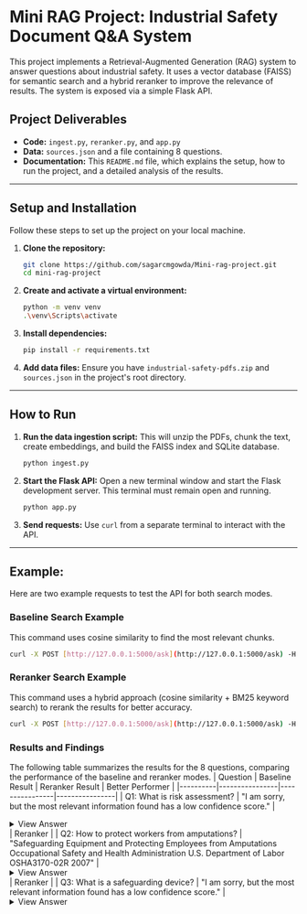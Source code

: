 # Mini RAG Project: Industrial Safety Document Q&A System

This project implements a Retrieval-Augmented Generation (RAG) system to answer questions about industrial safety. It uses a vector database (FAISS) for semantic search and a hybrid reranker to improve the relevance of results. The system is exposed via a simple Flask API.

## Project Deliverables

-   **Code:** `ingest.py`, `reranker.py`, and `app.py`
-   **Data:** `sources.json` and a file containing 8 questions.
-   **Documentation:** This `README.md` file, which explains the setup, how to run the project, and a detailed analysis of the results.

---

## Setup and Installation

Follow these steps to set up the project on your local machine.

1.  **Clone the repository:**
    ```bash
    git clone https://github.com/sagarcmgowda/Mini-rag-project.git
    cd mini-rag-project
    ```
2.  **Create and activate a virtual environment:**
    ```bash
    python -m venv venv
    .\venv\Scripts\activate
    ```
3.  **Install dependencies:**
    ```bash
    pip install -r requirements.txt
    ```
4.  **Add data files:**
    Ensure you have `industrial-safety-pdfs.zip` and `sources.json` in the project's root directory.

---

## How to Run

1.  **Run the data ingestion script:** This will unzip the PDFs, chunk the text, create embeddings, and build the FAISS index and SQLite database.
    ```bash
    python ingest.py
    ```
2.  **Start the Flask API:** Open a new terminal window and start the Flask development server. This terminal must remain open and running.
    ```bash
    python app.py
    ```
3.  **Send requests:** Use `curl` from a separate terminal to interact with the API.

---

## Example:

Here are two example requests to test the API for both search modes.

### Baseline Search Example

This command uses cosine similarity to find the most relevant chunks.

```bash
curl -X POST [http://127.0.0.1:5000/ask](http://127.0.0.1:5000/ask) -H "Content-Type: application/json" -d "{\"q\": \"What is the Machinery Regulation?\", \"k\": 3, \"mode\": \"baseline\"}"
```

### Reranker Search Example

This command uses a hybrid approach (cosine similarity + BM25 keyword search) to rerank the results for better accuracy.

```bash
curl -X POST [http://127.0.0.1:5000/ask](http://127.0.0.1:5000/ask) -H "Content-Type: application/json" -d "{\"q\": \"How to protect workers from amputations?\", \"k\": 5, \"mode\": \"reranker\"}"
```

### Results and Findings
The following table summarizes the results for the 8 questions, comparing the performance of the baseline and reranker modes.
| Question | Baseline Result | Reranker Result | Better Performer |
|----------|----------------|----------------|----------------|
| Q1: What is risk assessment? | "I am sorry, but the most relevant information found has a low confidence score." | <details><summary>View Answer</summary>"5 Safety functions and their contribution to risk reduction The hazards are then identified; all phases of the The objective of the further procedure is to reduce the risk machine\u2018s lifetime must be considered in this process. In to an acceptable level. For this purpose, Figure 5.3 shows addition to automatic mode, particular attention is paid to the proportions of risk reduction with and without safety- operating modes requiring manual intervention, e.g. for: related parts of a control system. Further information on the subject of risk can be found in the IFA Manual [19]. \u2022 Setting \u2022 Testing 5.2.2 Risk evaluation \u2022 Teaching/programming \u2022 Commissioning Following the risk estimation, a risk evaluation is per- \u2022 Material charging formed in order to determine whether a risk reduction is \u2022 Retrieval of the product necessary. The criteria for adequate risk reduction are \u2022 Troubleshooting and fault clearance specified in EN 12100 [3]: \u2022 Cleaning \u2022 Maintenance \u2022 Have all operating conditions and all intervention pro- cedures been considered? Further details of this process step can be found in EN ISO 12100 [3]. A range of methods exist for systematic \u2022 Have hazards been eliminated by suitable protective identification of the hazards; examples can be found measures or the risks reduced to the lowest practicable in ISO/DTR 14121-2 [4]. Possible hazards are also listed level? extensively in EN ISO 12100 [3]. Figure 5.2 shows an excerpt. \u2022 Has it been ensured that the measures taken do not give rise to new hazards? 5.2.1 Risk estimation \u2022 Have the users been sufficiently informed and warned Once all potential hazards which may be presented by the concerning the residual risks? machine have been identified, the risk must be estima- ted for each hazard. The risk associated with a particular \u2022 Has it been ensured that the protective measures taken hazardous situation can be determined from the following do not adversely affect the operators\u2018 working condi- risk elements: tions or the usability of the machine? a) Severity of harm \u2022 Are the protective measures taken compatible with one another? b) Probability of this harm occurring as a function of: \u2013 Exposure of a person/of persons to the hazard \u2022 Has sufficient consideration been given to the conse- \u2013 A hazardous event occurring quences that can arise from the use in a non-profes- \u2013 The technical and human possibilities for avoidance sional/non-industrial context of a machine designed for or limitation of the harm professional/industrial use? Electric shock Obstacles Counter-rotating rollers Automatic machinery: Crushing hazard may start without warning Figure 5.2: Examples of hazards (source: German Hand injuries Social Accident Insurance Institution for the food stuffs and catering industry) 27"</details> | Reranker |
| Q2: How to protect workers from amputations? | "Safeguarding Equipment and Protecting Employees from Amputations Occupational Safety and Health Administration U.S. Department of Labor OSHA3170-02R 2007" | <details><summary>View Answer</summary>"Hazardous Activities Controlling Amputation Employees operating and caring for machinery Hazards perform various activities that present potential amputation hazards. Safeguarding is essential for protecting employees from needless and preventable injury. A good rule Machine set-up/threading/preparation,* to remember is: Machine inspection,* Any machine part, function, or process that may Normal production operations, cause injury must be safeguarded. Clearing jams,* Machine adjustments,* In this booklet, the term primary safeguarding Cleaning of machine,* methods refers to machine guarding techniques Lubricating of machine parts,* and that are intended to prevent or greatly reduce the Scheduled and unscheduled maintenance.* chance that an employee will have an amputation injury. Refer to the OSHA general industry (e.g., * These activities are servicing and/or mainte- Subpart O) and construction (e.g., Subparts I and nance activities. N) standards for specific guarding requirements. Many of these standards address preventive meth- Hazard Analysis ods (such as using barrier guards or two-hand trip- You can help prevent workplace amputations by ping devices) as primary control measures; while looking at your workplace operations and identify- other OSHA standards allow guarding techniques ing the hazards associated with the use and care of (such as a self-adjustable table saw guard) that the machine. A hazard analysis is a technique that reduce the likelihood of injury. Other less protective focuses on the relationship between the employee, safeguarding methods (such as safe work methods) the task, the tools, and the environment. When that do not satisfactorily protect employees from evaluating work activities for potential amputation the machine hazard areas are considered second- hazards, you need to consider the entire machine ary control methods. operation production process, the machine modes Machine safeguarding must be supplemented of operation, individual activities associated with by an effective energy control (lockout/tagout) the operation, servicing and maintenance of the program that ensures that employees are protected machine, and the potential for injury to employees. from hazardous energy sources during machine The results from the analysis may then be used servicing and maintenance work activities. as a basis to design machine safeguarding and an Lockout/tagout plays an essential role in the pre- overall energy control (lockout/tagout) program. vention and control of workplace amputations. In This is likely to result in fewer employee amputa- terms of controlling amputation hazards, employ- tions; safer, more effective work methods; reduced ees are protected from hazardous machine work workers\u2019 compensation costs; and increased em- activities either by: 1) effective machine safeguard- ployee productivity and morale. ing, or 2) lockout/tagout where safeguards are ren- dered ineffective or do not protect employees from hazardous energy during servicing and mainte- nance operations. Additionally, there are some servicing activities, such as lubricating, cleaning, releasing jams and making machine adjustments that are minor in nature and are performed during normal produc- tion operations. It is not necessary to lockout/ tagout a machine if the activity is routine, repetitive and integral to the production operation provided that you use an alternative control method that affords effective protection from the machine\u2019s hazardous energy sources. Safeguarding Machinery The employer is responsible for safeguarding machines and should consider this need when pur- chasing machinery. Almost all new machinery is SAFEGUARDING EQUIPMENT AND PROTECTING EMPLOYEES FROM AMPUTATIONS 9"</details> | Reranker |
| Q3: What is a safeguarding device? | "I am sorry, but the most relevant information found has a low confidence score." | <details><summary>View Answer</summary>"3A \u2013 DEFINING THE SAFETY FUNCTIONS Temporarily preventing access Access to a hazardous point is prevented until the machine is in a safe state. Examples: \u2022 On request, a machine stop is initiated. When the machine reaches the safe state, the blocking of access by the safety locking device is released. \u2022 After disconnecting the power, a transfer key that allows access (opening the movable physical guard) is enabled. Figure 20: Temporarily preventing access to the hazardous point in a stretch film wrapper by means of a safety locking device Retaining parts/substances/radiation If parts can be ejected out of machines or radiation can arise, mechanical protective devices (physical guards) must be used to prevent these hazards. Examples: \u2022 Protection hood with special viewing window on a milling machine to protect against ejected shav\u2010 ings and tool parts \u2022 Fence that can hold back a robot Figure 21: Retention of shavings in a processing machine by means of a protection hood 44 SPECIAL INFORMATION | Reranker |
| Q4: What are the requirements for safety-related parts of control systems? | "I am sorry, but the most relevant information found has a low confidence score." | <details><summary>View Answer</summary>"12/22 PU05907001Z-EN 9 noitcudortnI Risk reduction through the use of safety-related parts of control Risk reduction through the use of safety-related parts of control systems systems The parts of machine control systems that handle safety tasks are defined in international standards as the \u201csafety-related parts of control systems\u201d The parts of machine control systems that handle safety tasks are defined (SRP/CS). These parts can consist of hardware or software and can be in international standards as the \u201csafety-related parts of control systems\u201d separate or integrated elements of the machine control system. Safety- (SRP/CS). These parts can consist of hardware or software and can be related control system parts comprise the entire safety function consisting separate or integrated elements of the machine control system. Safety- of the input level (sensor), the logic (safety signal processing) and the related control system parts comprise the entire safety function consisting output level (actuator). of the input level (sensor), the logic (safety signal processing) and the output level (actuator). The general objective is to design these control system parts so that the safety of the control function and the behavior of the control system in The general objective is to design these control system parts so that the the event of a fault match the level of risk reduction determined in the risk safety of the control function and the behavior of the control system in assessment. the event of a fault match the level of risk reduction determined in the risk assessment. EN ISO 12100 Safety of machinery Risk assessment and risk reduction Functional and safety requirements for safety related control systems EN IEC 62061 EN ISO 13849 Safety of machinery Safety of machinery Functional safety of safety related Safety-related part of electrical, electronic and programm- control systems able electronic control systems IEC 60204 Safety of machinery Electrical equipment of machines Figure 1: New normative situation International Standardization Organisation International Electrotechnical Commission The ISO is a worldwide association of standards organizations. The IEC is a global organization that draws up and publishes It draws up and publishes international standards primarily for international standards for electrical engineering and non-electrical technologies. associated technologies." </details> | Reranker |
| Q5: What is the Machinery Regulation? | "I am sorry, but the most relevant information found has a low confidence score." | <details><summary>View Answer</summary>"\u00a7 \u2013 LAWS, DIRECTIVES, STANDARDS NOTE The directives are freely available, e.g., at eur-lex.europa.eu. NOTE European directives apply to manufacturers and organizations that place machinery on the market in the Euro\u2010 pean Union. The Machinery Directive Machinery Directive 2006/42/EC addresses the manufacturers and distributors of machines and safety compo\u2010 nents. It establishes the necessary tasks for new machines to meet health and safety requirements in order to dismantle trade barriers within Europe and to guarantee a high level of health and safety for users and operators. It applies to machines and to safety components individually placed on the markets, as well as to used machines and safety components from third-party countries which are placed on the market in the European Economic Area for the first time (e.g., from the USA or Japan). \u2022 In 1989, the Council of the European Community passed the directive on the approximation of the laws of the Member States relating to machinery, known as the Machinery Directive (89/392/EEC). \u2022 By 1995, this directive had to be applied in all EC Member States. \u2022 In 1998, various amendments were summarized and consolidated in the Machinery Directive 98/37/EC. \u2022 in 2006, the Machinery Directive 2006/42/EC, which replaced the previous version, was passed. All EC member states were obliged to adopt the new directive by December 29, 2009. NOTE As of December 29, 2009 only Machinery Directive 2006/42/EC is to be implemented! NOTE The Machinery Directive was implemented in the German-speaking countries as follows: \u2022 Germany: Ninth Ordinance (Machinery Ordinance / 9. ProdSV) to the Product Safety Act (ProdSG) dated November 8, 2011 \u2022 Switzerland: Federal law on product safety (PrSG) dated June 12, 2009 and Ordinance on the safety of machinery (Machinery Ordinance) dated April 2, 2008 \u2022 Austria: Federal act on protection against dangerous products (Product Safety Act 2004 [PSG 2004]) and Machine safety ordinance 2010 If machinery and safety components comply with the Machinery Directive, member states may not prohibit, restrict or impede their being placed on the market and put into service. It is also forbidden for them to apply national laws, ordinances, or standards to impose more stringent requirements! The Work Equipment Directive The obligations for employers are set out in the Work Equipment Directive, which applies to the use of machinery and equipment in the workplace. The directive contains minimum requirements that must be met when using work equipment in order to improve occupational health and safety. Each member state may add its own national requirements: e.g., regarding equipment testing, service and maintenance intervals, the use of personal protective equipment, or the layout of the workplace. The requirements of the Work Equipment Directive as well as national requirements and operating regulations are in turn implemented in national laws. 12 SPECIAL INFORMATION| Reranker |
| Q6: What is SISTEMA? | "I am sorry, but the most relevant information found has a low confidence score." | <details><summary>View Answer</summary>"Annex H: SISTEMA: the software utility for evaluation of SRP/CS H.1 What is SISTEMA capable of? effects of the changes assessed with little effort. The final results are summarized in a report, which can be printed The SISTEMA software utility (SISTEMA is the German out. acronym for safety of control systems on machines) pro- vides developers and testers of safety-related machine H.2 How is SISTEMA used? controls with comprehensive support in the evaluation of safety in the context of EN ISO 13849-1. The tool, which SISTEMA processes basic elements from a total of six runs on Windows, enables the structure of the SRP/CS hierarchical levels: the project (PR), the safety function to be modelled based upon \u201cdesignated architectures\u201d, (SF), the subsystem (SB), the channel (CH)/test channel and ultimately permits automated calculation of the reli- (TE), the block (BL) and the element (EL). The relationship ability values at various levels of detail, including that of between them is shown briefly below (Figure H.1). the attained Performance Level (PL) and the probability of failure (PFH ). The user first opens a project, in which the machine or D hazard zone that is to be analysed in greater detail can be Relevant parameters, such as the risk parameters for defined. Safety functions are then assigned to the project. determining the required P\u00dcerformance Level (PL), the The safety functions can be defined and documented, r Category of the SRP/CS, the measures against common and a PL assigned to them. The PL actually attained by r cause failure (CCF) on multi-channel systems, the mean the parameterized SRP/CS is determined automatically time to dangerous failure (MTTF ) and the diagnostic from the subsystems which \u2013 in a series arrangement D coverage (DC) of components and blocks, are entered \u2013 execute the safety function. Each subsystem is based step by step in input dialogs. Once the required data have upon a \u201cdesignated architecture\u201d from the standard, as a been entered into SISTEMA, the results are calculated and function of the selected Category. The architecture deter- displayed virtually instantly: each parameter change is mines, among other things, whether the control system reflected immediately on the user interface with its impact is of single-channel, single-channel tested or redundant upon the entire system. Users are for the most part spared design, and whether a special test channel must be consi- time-consuming consultation of tables and calculation dered during evaluation. Each channel can be subdivided using formulae (calculation of the MTTF by means of in turn into any desired number of blocks, for which either D the parts count method, symmetrization of the MTTF for an MTTF value and a DC value are entered directly, or \u2013 D D each channel, estimation of the DC , calculation of the on the lowest level in the hierarchy \u2013 the values for the avg PFH and PL, etc.), since these tasks are performed by the individual elements of which the block is composed. D software. This enables parameter values to be varied and BL = block PR = project SF = safety function EL1 EL2 SB = subsystem EL = element CH = channel EL3 EL4 I1 L1 O1 I2 L2 O2 TE = test channel TE OTE Figure H.1: Hierarchy levels considered in SISTEMA 301" </details> | Reranker |
| Q7: What is the purpose of a safety circuit? | "I am sorry, but the most relevant information found has a low confidence score." | <details><summary>View Answer</summary>"Inherent stability functions are performed: Property of a switching device that switches off at specified voltages at \u2022 The hazardous machine functions \u201ccovered\u201d by the guard cannot a current expected in the event of a short-circuit (the prospective short- operate until the guard is closed and locked; circuit current) at any level (greater than 100 kA), without being affected in \u2022 The guard remains closed and locked until the risk due to the hazardous its function (conducting current, tripping in the event of an overload). machine functions \u201ccovered\u201d by the guard has disappeared; Inherent stability is normally obtained by damping components in the \u2022 When the guard is closed and locked, the hazardous machine functions switching device which reduce a short-circuit current so that it can be \u201ccovered\u201d by the guard can operate. The closure and locking of the switched off by the contact system. With circuit-breakers and motor- guard do not by themselves start the hazardous machine functions. protective circuit-breakers for small rated operating currents, this is Isolating (VDE 0100 Part 200) caused by the resistance in the bimetal trip and in the winding of the Disconnection of the entire system, a part of the system or a device from short-circuit release. Larger switching devices obtain this effect by the all conductors which are not grounded. fast and wide opening of the contacts, leading quickly to an arc resistance which also limits the current. Inherent stability mainly applies to switching Isolating function (IEC 60947) devices with small rated currents due to the increasing mass inertia of the The function of switching devices whose switching contacts, when contact system of large circuit-breakers. opened, achieve the required isolation for isolating circuits. The entire system or part of the system can thus be disconnected from the supply to Intended use of a machine (EN ISO 12100-1) ensure safety, e. g. during maintenance work. Use of a machine in accordance with the information provided in the instructions for use. Isolation and dissipation of energy (EN ISO 14118) Procedure which consists of the following four steps: Interlock The interlock of a locking device with retainer, mechanically prevents that a) Isolating (switch off, disconnection) the machine (or defined parts) from the locking system returns to the locked position when the safety guard is all supply sources. open. b) Locking (or securing in another way) of all isolating devices in the \u201cisolated position\u201d if required (e.g. with large machines or plants). Interlocking device, interlock (EN ISO 12100-1) c) Dissipating or retaining any stored energy which can cause a hazard. Mechanical, electrical or other type of device, the purpose of which is Note: Energy as c) can be stored, for example, in: to prevent the operation of hazardous machine functions under specified conditions (generally as long as a guard is not closed). \u2022 Mechanical parts which continue to move due to mass inertia; \u2022 Mechanical parts which can move under gravity; Interlocking guard (EN ISO 12100-1) \u2022 Capacitors, accumulators; Guard associated with an interlocking device so that, together with the \u2022 Pressurized media; control system of the machine, the following functions are performed: \u2022 Springs. \u2022 The hazardous machine functions \u201ccovered\u201d by the guard cannot d) Ensure by means of safe operation that the above measures as per a), operate until the guard is closed; b) and c) have the required effect. \u2022 If the guard is opened while hazardous machine functions are Key-operated pushbutton (IEC 60947-5-1) operating, a stop command is given; Pushbutton which can only be operated with the key inserted. When the guard is closed, the hazardous machine functions \u201ccovered\u201d by the guard can operate. The closure of the guard does not by itself start the Lambda hazardous machine functions. Failure rate (per hour) of a channel in a subsystem. Interlocking guard with a start function (EN ISO 12100-1) Lifetime Special form of an interlocking guard which, once it has reached its closed Service life [h] of safety related components. position, gives a command to initiate the hazardous machine function(s) without the use of a separate start control. Light grid, light curtain, light barrier An opto-electronic system consisting of a sender and receiver. EN ISO 12100-2:2003, 5.3.2.5, gives detailed provisions regarding the An interruption of the emitted light beams generates a signal which conditions of use. can be processed further in a control system. Interlocking guard with guard locking (EN ISO 12100-1) Guard associated with an interlocking device and a guard locking device so that, together with the control system of the machine, the following 12/22 PU05907001Z-EN 149 1.31 xidneppA" </details> | Reranker |
| Q8: How to calculate Performance Level (PL)? | "I am sorry, but the most relevant information found has a low confidence score." | <details><summary>View Answer</summary>"Example: Determining the PL of the \u201cpower control elements\u201d subsystem 6) Evaluation of process measures Fulfilled Similarly, systematic aspects for the avoidance and management of faults must be taken into account. For example: \u2022 Organization and competence \u2022 Rules governing design (e.g., specifications templates, coding guidelines) \u2022 Test concept and test criteria \u2022 Documentation and configuration management 7) Result 10-4 The PL of the subsystem can be determined from the figure for a determining the PL of the subsystem (see \"Determining the achieved b Performance Level (PL)\", page 130). In this case, the PL \u201ce\u201d has c been achieved. The resulting PFH value of 2.47 \u00d7 10\u20138 for this subsystem can be d D obtained from a detailed table in ISO 13849-1. The high DC means e that the dual-channel structure meets the requirements of category 4. PFHD value 10-5 10-6 10-7 10-8 DC None None Low Medium Low Medium High Category B 1 2 2 3 3 4 )LP( leveL ecnamrofreP 3D \u2013 VERIFYING THE SAFETY FUNCTION NOTE With the resulting data for the subsystem, it is now possible to determine the performance level of the entire safety function achieved (see \"Determining the achieved Performance Level (PL)\", page 130). Alternative: Determining the achieved safety integrity level (SIL) The achieved safety integrity level (SIL) according to IEC 62061 is determined based on the following criteria: \u2022 The safety integrity of the hardware Structural restrictions (SIL claim limit) \u00b0 Probability of dangerous hardware failures (PFH ) \u00b0 D \u2022 The requirements for systematic safety integrity Avoidance of failures \u00b0 Management of systematic errors \u00b0 Here \u2013 similar to ISO 13849-1 \u2013 to determine the PL the safety function is first broken down into function blocks and then transferred to subsystems. Figure 115: Subsystems in the safety chain: safety light curtain. Logic unit, contactor Safety integrity of the hardware When considering the overall safety function, the safety integrity of the hardware is determined by the following factors ... 138 SPECIAL INFORMATION| Reranker |



